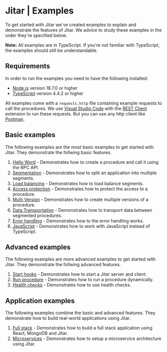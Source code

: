 
# Jitar | Examples

To get started with Jitar we've created examples to explain and demonstrate the features of Jitar.
We advice to study these examples in the order they're specified below.

**Note:** All examples are in TypeScript. If you're not familiar with TypeScript,
the examples should still be understandable.

## Requirements

In order to run the examples you need to have the following installed:

* [Node.js](https://nodejs.org/en/) version 18.7.0 or higher
* [TypeScript](https://www.typescriptlang.org/) version 4.4.2 or higher

All examples come with a ``requests.http`` file containing example requests to call the procedures. We use
[Visual Studio Code](https://code.visualstudio.com/) with the
[REST Client](https://marketplace.visualstudio.com/items?itemName=humao.rest-client) extension to run these requests.
But you can use any http client like [Postman](https://www.postman.com/).

## Basic examples

The following examples are the most basic examples to get started with Jitar. They demonstrate the follwing basic features.

1. [Hello Word](1-basic/1-hello-world/README.md) - Demonstrates how to create a procedure and call it using the RPC API.
1. [Segmentation](1-basic/2-segmentation/README.md) - Demonstrates how to split an application into multiple segments.
1. [Load balancing](1-basic/3-load-balancing/README.md) - Demonstrates how to load balance segments.
1. [Access protection](1-basic/4-access-protection/README.md) - Demonstrates how to protect the access to a procedure.
1. [Multi Version](1-basic/5-multi-version/README.md) - Demonstrates how to create multiple versions of a procedure.
1. [Data Transportation](1-basic/6-data-transportation/README.md) - Demonstrates how to transport data between segmented procedures.
1. [Error handling](1-basic/7-error-handling/README.md) - Demonstrates how to the error handling works.
1. [JavaScript](1-basic/8-javascript/README.md) - Demonstrates how to work with JavaScript instead of TypeScript.

## Advanced examples

The following examples are more advanced examples to get started with Jitar. They demonstrate the follwing advanced features.

1. [Start hooks](2-advanced/1-start-hooks/README.md) - Demonstrates how to start a Jitar server and client.
1. [Run procedure](2-advanced/2-run-procedure/README.md) - Demonstrates how to run a procedure dynamically.
1. [Health checks](2-advanced/3-health-checks/README.md) - Demonstrates how to use health checks.

## Application examples

The following examples combine the basic and advanced features. They demonstrate how to build real-world
applications using Jitar.

1. [Full stack](3-apps/1-full-stack/README.md) - Demonstrates how to build a full stack application using React, MongoDB and Jitar.
1. [Microservices](3-apps/2-microservices/README.md) - Demonstrates how to setup a microservice architecture using Jitar.
